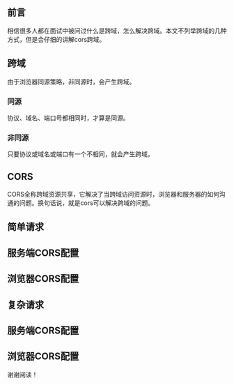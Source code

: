 ## 前言

相信很多人都在面试中被问过什么是跨域，怎么解决跨域。本文不列举跨域的几种方式，但是会仔细的讲解cors跨域。

## 跨域

由于浏览器同源策略，非同源时，会产生跨域。

### 同源

协议、域名、端口号都相同时，才算是同源。

### 非同源

只要协议或域名或端口有一个不相同，就会产生跨域。

## CORS

CORS全称跨域资源共享，它解决了当跨域访问资源时，浏览器和服务器的如何沟通的问题。换句话说，就是cors可以解决跨域的问题。

## 简单请求



## 服务端CORS配置



## 浏览器CORS配置



## 复杂请求



## 服务端CORS配置



## 浏览器CORS配置



谢谢阅读！